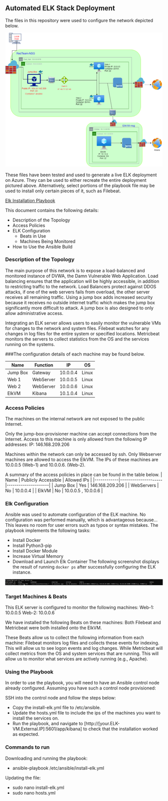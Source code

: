 ## Automated ELK Stack Deployment

The files in this repository were used to configure the network depicted below.

![alt text](https://github.com/JoshVangor/CyberSecurityProject/blob/main/Diagrams/JoshVangorElkProject.png)

These files have been tested and used to generate a live ELK deployment on Azure. They can be used to either recreate the entire deployment pictured above. Alternatively, select portions of the playbook file may be used to install only certain pieces of it, such as Filebeat.

[Elk Installation Playbook](https://github.com/JoshVangor/CyberSecurityProject/blob/main/Ansible/install-elk.yml)

This document contains the following details:
- Description of the Topology
- Access Policies
- ELK Configuration
  - Beats in Use
  - Machines Being Monitored
- How to Use the Ansible Build


### Description of the Topology

The main purpose of this network is to expose a load-balanced and monitored instance of DVWA, the Damn Vulnerable Web Application.
Load balancing ensures that the application will be highly accessible, in addition to restricting traffic to the network.
Load Balancers protect against DDOS attacks, if one of the web servers fails from overload, the other server receives all remaining traffic. Using a jump box adds increased security because it receives no outside internet traffic which makes the jump box significantly more difficult to attack. A jump box is also designed to only allow administrative access.

Integrating an ELK server allows users to easily monitor the vulnerable VMs for changes to the network and system files.
Filebeat watches for any changes in log files for the entire system or specified locations.
Metricbeat monitors the servers to collect statistics from the OS and the services running on the systems.

###The configuration details of each machine may be found below.

| Name     | Function  | IP       | OS    |
|----------|-----------|----------|-------|
| Jump Box | Gateway   | 10.0.0.4 | Linux |
| Web 1    | WebServer | 10.0.0.5 | Linux |
| Web 2    | WebServer | 10.0.0.6 | Linux |
| ElkVM    | Kibana    | 10.1.0.4 | Linux |

### Access Policies

The machines on the internal network are not exposed to the public Internet. 

Only the jump-box-provisioner machine can accept connections from the Internet. Access to this machine is only allowed from the following IP addresses:
IP: 146.168.209.206

Machines within the network can only be accessed by ssh.
Only Webserver machines are allowed to access the ElkVM. The IPs of these machines are 10.0.0.5 (Web-1) and 10.0.0.6. (Web-2).

A summary of the access policies in place can be found in the table below.
| Name       | Publicly Accessible | Allowed IPs         |
|------------|---------------------|---------------------|
| Jump Box   | Yes                 | 146.168.209.206     |
| WebServers | No                  | 10.0.0.4            |
| ElkVM      | No                  | 10.0.0.5 , 10.0.0.6 |

### Elk Configuration

Ansible was used to automate configuration of the ELK machine. No configuration was performed manually, which is advantageous because...
This leaves no room for user errors such as typos or syntax mistakes.
The playbook implements the following tasks:
- Install Docker
- Install Python3-pip
- Install Docker Module
- Increase Virtual Memory
- Download and Launch Elk Container
The following screenshot displays the result of running `docker ps` after successfully configuring the ELK instance.

![alt text](https://github.com/JoshVangor/CyberSecurityProject/blob/main/Ansible/elkcontainerscreenshot.png)

### Target Machines & Beats
This ELK server is configured to monitor the following machines:
Web-1: 10.0.0.5
Web-2: 10.0.0.6

We have installed the following Beats on these machines:
Both Filebeat and Metricbeat were both installed onto the ElkVM.

These Beats allow us to collect the following information from each machine:
Filebeat monitors log files and collects these events for indexing. This will allow us to see logon events and log changes. While Metricbeat will collect metrics from the OS and system services that are running. This will allow us to monitor what services are actively running (e.g., Apache).

### Using the Playbook
In order to use the playbook, you will need to have an Ansible control node already configured. Assuming you have such a control node provisioned: 

SSH into the control node and follow the steps below:
- Copy the install-elk.yml file to /etc/ansible.
- Update the hosts.yml file to include the ips of the machines you want to install the services on.
- Run the playbook, and navigate to [http://[your.ELK-VM.External.IP]:5601/app/kibana] to check that the installation worked as expected.

### Commands to run
Downloading and running the playbook:
- ansible-playbook /etc/ansible/install-elk.yml

Updating the file:
- sudo nano install-elk.yml
- sudo nano hosts.yml
